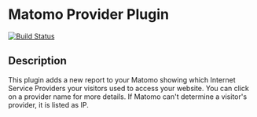 # Matomo Provider Plugin

[![Build Status](https://travis-ci.com/matomo-org/plugin-Provider.svg?branch=4.x-dev)](https://travis-ci.com/matomo-org/plugin-Provider)

## Description

This plugin adds a new report to your Matomo showing which Internet Service Providers your visitors used to access your website. 
You can click on a provider name for more details. If Matomo can't determine a visitor's provider, it is listed as IP.